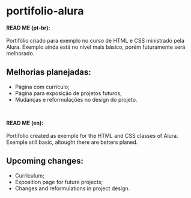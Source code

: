 # portifolio-alura

<strong>READ ME (pt-br):</strong>
<br><br>
Portifólio criado para exemplo no curso de HTML e CSS ministrado pela Alura. Exemplo ainda está no nível mais básico, porém futuramente será melhorado.
<br>
## Melhorias planejadas:
  * Página com currículo;
  * Página para exposição de projetos futuros;
  * Mudanças e reformulações no design do projeto.
<br>

<strong>READ ME (en):</strong>
<br><br>
Portifolio created as exemple for the HTML and CSS classes of Alura. Exemple still basic, altought there are betters planed.
<br>
## Upcoming changes:
  * Curriculum;
  * Exposition page for future projects;
  * Changes and reformulations in project design.
